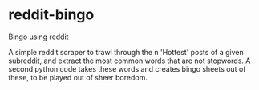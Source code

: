 # reddit-bingo
Bingo using reddit

A simple reddit scraper to trawl through the n 'Hottest' posts of a given subreddit, and extract the most common words that are not stopwords. A second python code takes these words and creates bingo sheets out of these, to be played out of sheer boredom.
